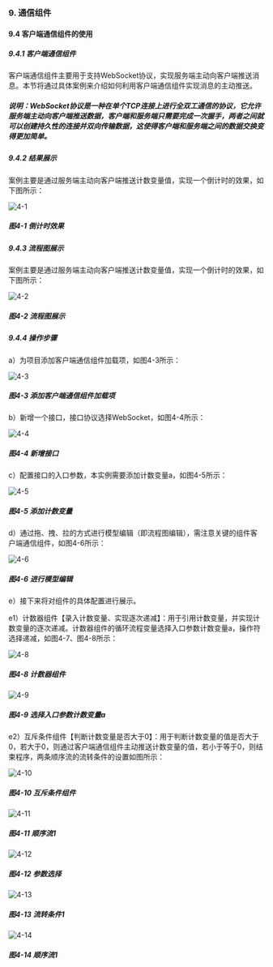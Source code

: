 ### 9. 通信组件

#### 9.4 客户端通信组件的使用

##### 9.4.1 客户端通信组件

客户端通信组件主要用于支持WebSocket协议，实现服务端主动向客户端推送消息。本节将通过具体案例来介绍如何利用客户端通信组件实现消息的主动推送。

##### 说明：WebSocket协议是一种在单个TCP连接上进行全双工通信的协议，它允许服务端主动向客户端推送数据，客户端和服务端只需要完成一次握手，两者之间就可以创建持久性的连接并双向传输数据，这使得客户端和服务端之间的数据交换变得更加简单。

##### 9.4.2 结果展示

案例主要是通过服务端主动向客户端推送计数变量值，实现一个倒计时的效果，如下图所示：

![4-1](https://www.feisuanyz.com/fsimage/zc-image/jkgl/websock_8.png)

##### 图4-1 倒计时效果

##### 9.4.3 流程图展示

案例主要是通过服务端主动向客户端推送计数变量值，实现一个倒计时的效果，如下图所示：

![4-2](https://www.feisuanyz.com/fsimage/zc-image/jkgl/websock_7.png)

##### 图4-2 流程图展示

##### 9.4.4 操作步骤

a）为项目添加客户端通信组件加载项，如图4-3所示：

![4-3](https://www.feisuanyz.com/fsimage/zc-image/jkgl/websock_1.png)

##### 图4-3 添加客户端通信组件加载项

b）新增一个接口，接口协议选择WebSocket，如图4-4所示：

![4-4](https://www.feisuanyz.com/fsimage/zc-image/jkgl/websock_2.png)

##### 图4-4 新增接口

c）配置接口的入口参数，本实例需要添加计数变量a，如图4-5所示：

![4-5](https://www.feisuanyz.com/fsimage/zc-image/jkgl/websock_9.png)

##### 图4-5 添加计数变量

d）通过拖、拽、拉的方式进行模型编辑（即流程图编辑），需注意关键的组件客户端通信组件，如图4-6所示：

![4-6](https://www.feisuanyz.com/fsimage/zc-image/jkgl/websock_10.png)

##### 图4-6 进行模型编辑

e）接下来将对组件的具体配置进行展示。

e1）计数器组件【录入计数变量、实现逐次递减】：用于引用计数变量，并实现计数变量的逐次递减。计数器组件的循环流程变量选择入口参数计数变量a，操作符选择递减，如图4-7、图4-8所示：

![4-8](https://www.feisuanyz.com/fsimage/zc-image/jkgl/websock_11.png)

##### 图4-8 计数器组件

![4-9](https://www.feisuanyz.com/fsimage/zc-image/jkgl/websock_13.png)

##### 图4-9 选择入口参数计数变量a

e2）互斥条件组件【判断计数变量是否大于0】：用于判断计数变量的值是否大于0，若大于0，则通过客户端通信组件主动推送计数变量的值，若小于等于0，则结束程序，两条顺序流的流转条件的设置如图所示：

![4-10](https://www.feisuanyz.com/fsimage/zc-image/jkgl/websock_15.png)

##### 图4-10 互斥条件组件

![4-11](https://www.feisuanyz.com/fsimage/zc-image/jkgl/websock_16.png)

##### 图4-11 顺序流1

![4-12](https://www.feisuanyz.com/fsimage/zc-image/jkgl/websock_17.png)

##### 图4-12 参数选择

![4-13](https://www.feisuanyz.com/fsimage/zc-image/jkgl/websock_18.png)

##### 图4-13 流转条件1

![4-14](https://www.feisuanyz.com/fsimage/zc-image/jkgl/websock_26.png)

##### 图4-14 顺序流1

